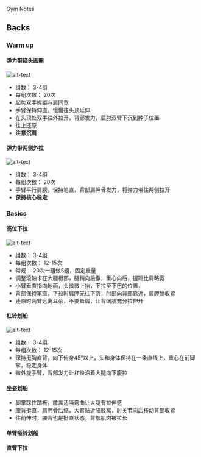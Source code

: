 Gym Notes

## Backs

### Warm up

#### 弹力带绕头画圈
![alt-text](images_gym\warmup_back1.gif)

- 组数： 3-4组
- 每组次数： 20次
- 起势双手握距与肩同宽
- 手臂保持伸直，慢慢往头顶延伸
- 在头顶处双手往外拉开，背部发力，屈肘双臂下沉到脖子位置
- 往上还原
- **注意沉肩**

#### 弹力带两侧外拉
![alt-text](images_gym\warmup_back2.gif)
- 组数： 3-4组
- 每组次数： 20次
- 手臂平行肩膀，保持笔直，背部肩胛骨发力，将弹力带往两侧拉开
- **保持核心稳定**

### Basics

#### 高位下拉
![alt-text](images_gym\images_gym/gaoweixiala.gif)
- 组数： 3-4组
- 每组次数： 12-15次
- 常规： 20次一组做5组，固定重量
- 调整滚轴卡在大腿根部，腿稍向后撤，重心向后，握距比肩略宽
- 小臂垂直指向地面，头微微上抬，下拉至下巴的位置，
- 背部保持笔直，下拉时肩胛先往下沉，肘部向背部靠近，肩胛骨收紧
- 还原时两臂远离耳朵，不要耸肩，让背阔肌充分拉伸开

#### 杠铃划船
![alt-text](images_gym\images_gym/ganglinghuachuan.gif)
- 组数： 3-4组
- 每组次数： 12-15次
- 保持挺胸直背，向下俯身45°以上，头和身体保持在一条直线上，重心在前脚掌，稳定身体
- 微外旋手臂，背部发力让杠铃沿着大腿向下腹拉

#### 坐姿划船
- 脚掌踩住踏板，膝盖适当弯曲让大腿有拉伸感
- 腰背挺直，肩胛骨后缩，大臂贴近胳肢窝，肘关节向后移动背部收紧
- 往前伸时，腰背也是挺直状态，背部肌肉被拉长


#### 单臂哑铃划船

#### 直臂下拉